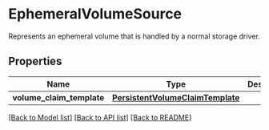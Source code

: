 # EphemeralVolumeSource

Represents an ephemeral volume that is handled by a normal storage driver.
## Properties
Name | Type | Description | Notes
------------ | ------------- | ------------- | -------------
**volume_claim_template** | [**PersistentVolumeClaimTemplate**](PersistentVolumeClaimTemplate.md) |  | [optional] 

[[Back to Model list]](../README.md#documentation-for-models) [[Back to API list]](../README.md#documentation-for-api-endpoints) [[Back to README]](../README.md)


